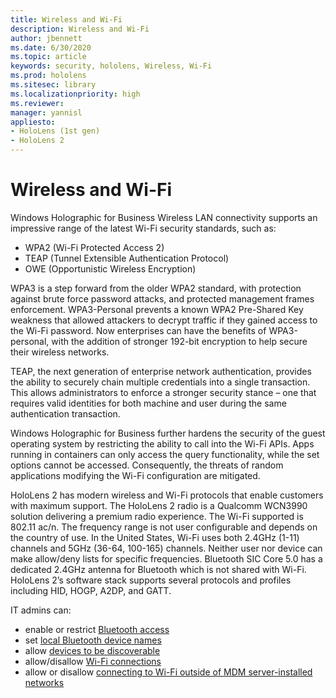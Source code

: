 ```yaml
---
title: Wireless and Wi-Fi
description: Wireless and Wi-Fi
author: jbennett
ms.date: 6/30/2020
ms.topic: article
keywords: security, hololens, Wireless, Wi-Fi
ms.prod: hololens
ms.sitesec: library
ms.localizationpriority: high
ms.reviewer: 
manager: yannisl
appliesto:
- HoloLens (1st gen)
- HoloLens 2
---
```


# Wireless and Wi-Fi

Windows Holographic for Business Wireless LAN connectivity supports an impressive range of the latest Wi-Fi security standards, such as:
  * WPA2 (Wi-Fi Protected Access 2)  
  * TEAP (Tunnel Extensible Authentication Protocol)  
  * OWE (Opportunistic Wireless Encryption)

WPA3 is a step forward from the older WPA2 standard, with protection against brute force password attacks, and protected management frames enforcement. WPA3-Personal prevents a known WPA2 Pre-Shared Key weakness that allowed attackers to decrypt traffic if they gained access to the Wi-Fi password. Now enterprises can have the benefits of WPA3-personal, with the addition of stronger 192-bit encryption to help secure their wireless networks.

TEAP, the next generation of enterprise network authentication, provides the ability to securely chain multiple credentials into a single transaction.  This allows administrators to enforce a stronger security stance – one that requires valid identities for both machine and user during the same authentication transaction.

Windows Holographic for Business further hardens the security of the guest operating system by restricting the ability to call into the Wi-Fi APIs. Apps running in containers can only access the query functionality, while the set options cannot be accessed.  Consequently, the threats of random applications modifying the Wi-Fi configuration are mitigated.

HoloLens 2 has modern wireless and Wi-Fi protocols that enable customers with maximum support. The HoloLens 2 radio is a Qualcomm WCN3990 solution delivering a premium radio experience. The Wi-Fi supported is 802.11 ac/n. The frequency range is not user configurable and depends on the country of use. In the United States, Wi-Fi uses both 2.4GHz (1-11) channels and 5GHz (36-64, 100-165) channels. Neither user nor device can make allow/deny lists for specific frequencies. Bluetooth SIC Core 5.0 has a dedicated 2.4GHz antenna for Bluetooth which is not shared with Wi-Fi. HoloLens 2’s software stack supports several protocols and profiles including HID, HOGP, A2DP, and GATT. 

IT admins can: 
  * enable or restrict  [Bluetooth access](https://docs.microsoft.com/windows/client-management/mdm/policy-csp-connectivity#connectivity-allowbluetooth)
  * set [local Bluetooth device names](https://docs.microsoft.com/windows/client-management/mdm/policy-csp-bluetooth#bluetooth-localdevicename)
  * allow [devices to be discoverable](https://docs.microsoft.com/windows/client-management/mdm/policy-csp-bluetooth#bluetooth-allowdiscoverablemode)
  * allow/disallow [Wi-Fi connections](https://docs.microsoft.com/windows/client-management/mdm/policy-csp-wifi#wifi-allowwifi) 
  * allow or disallow [connecting to Wi-Fi outside of MDM server-installed networks](https://docs.microsoft.com/windows/client-management/mdm/policy-csp-wifi#wifi-allowmanualwificonfiguration)
